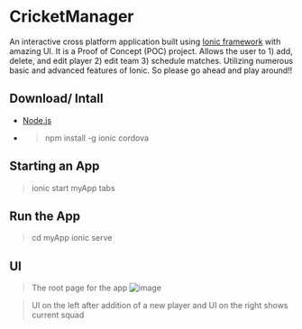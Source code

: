 # CricketManager
An interactive cross platform application built using [Ionic framework](https://ionicframework.com/) with amazing UI.
It is a Proof of Concept (POC) project.
Allows the user to 1) add, delete, and edit player 2) edit team 3) schedule matches.
Utilizing numerous basic and advanced features of Ionic.
So please go ahead and play around!!

## Download/ Intall
* [Node.js](https://nodejs.org/en/)
* > npm install -g ionic cordova

## Starting an App
> ionic start myApp tabs

## Run the App
> cd myApp
> ionic serve

## UI

> The root page for the app
![image](https://user-images.githubusercontent.com/21079986/53136450-edc18e00-3533-11e9-93fe-dc9e52dd52ae.png)

> UI on the left after addition of a new player and UI on the right shows current squad

